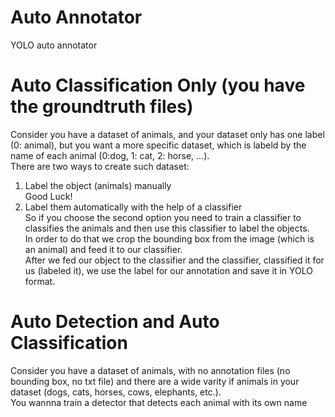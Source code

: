 # Auto Annotator
YOLO auto annotator
# Auto Classification Only (you have the groundtruth files)
Consider you have a dataset of animals, and your dataset only has one label (0: animal), but you want a more specific dataset, which is labeld by the name of each animal (0:dog, 1: cat, 2: horse, ...).  
There are two ways to create such dataset:  
1. Label the object (animals) manually  
Good Luck!
3. Label them automatically with the help of a classifier  
So if you choose the second option you need to train a classifier to classifies the animals and then use this classifier to label the objects.  
In order to do that we crop the bounding box from the image (which is an animal) and feed it to our classifier.  
After we fed our object to the classifier and the classifier, classified it for us (labeled it), we use the label for our annotation and save it in YOLO format.
  
# Auto Detection and Auto Classification
Consider you have a dataset of animals, with no annotation files (no bounding box, no txt file) and there are a wide varity if animals in your dataset (dogs, cats, horses, cows, elephants, etc.).  
You wannna train a detector that detects each animal with its own name
